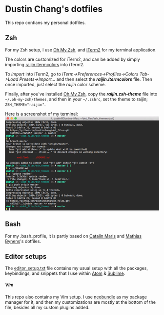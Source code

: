 # Dustin Chang's dotfiles

This repo contians my personal dotfiles.

## Zsh

For my Zsh setup, I use [Oh My Zsh](https://github.com/robbyrussell/oh-my-zsh), and [iTerm2](https://www.iterm2.com/) for my terminal application.

The colors are customized for iTerm2, and can be added by simply importing [raijin.itermcolors](https://github.com/dustinchang/dot_files/blob/master/zsh_themes/raijin.itermcolors) into iTerm2.

To _import_ into iTerm2, go to _iTerm->Preferences->Profiles->Colors Tab->Load Presets->Import..._ and then select the **_raijin.itermcolors_** file. Then once imported, just select the _raijin_ color scheme.

Finally, after you've installed [Oh My Zsh](https://github.com/robbyrussell/oh-my-zsh), copy the **_raijin.zsh-theme_** file into `~/.oh-my-zsh/themes`, and then in your `~/.zshrc`, set the theme to raijin; `ZSH_THEME="raijin"`.

Here is a screenshot of my terminal:
![screenshot](https://raw.githubusercontent.com/dustinchang/dot_files/master/zsh_themes/zsh_screenshot.png)


## Bash

For my .bash_profile, it is partly based on [Catalin Maris](https://github.com/alrra/dotfiles) and [Mathias Bynens](https://github.com/mathiasbynens/dotfiles)'s dotfiles.

## Editor setups

The [editor_setup.txt](https://github.com/dustinchang/dot_files/blob/master/editor_setup.txt) file contains my usual setup with all the packages, keybindings, and snippets that I use within [Atom](https://atom.io/) & [Sublime](https://www.sublimetext.com/).

##### Vim

This repo also contains my Vim setup. I use [neobundle](https://github.com/Shougo/neobundle.vim) as my package manager for it, and then my customizations are mostly at the bottom of the file, besides all my custom plugins added.
